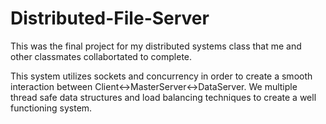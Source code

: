 # Distributed-File-Server

This was the final project for my distributed systems class that me and other classmates collabortated to complete.

This system utilizes sockets and concurrency in order to create a smooth interaction between Client<->MasterServer<->DataServer. We multiple thread safe data structures and load balancing techniques to create a well functioning system. 
